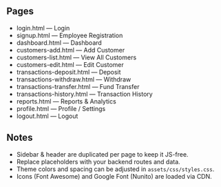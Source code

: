## Pages
- login.html — Login
- signup.html — Employee Registration
- dashboard.html — Dashboard
- customers-add.html — Add Customer
- customers-list.html — View All Customers
- customers-edit.html — Edit Customer
- transactions-deposit.html — Deposit
- transactions-withdraw.html — Withdraw
- transactions-transfer.html — Fund Transfer
- transactions-history.html — Transaction History
- reports.html — Reports & Analytics
- profile.html — Profile / Settings
- logout.html — Logout

## Notes
- Sidebar & header are duplicated per page to keep it JS-free.
- Replace placeholders with your backend routes and data.
- Theme colors and spacing can be adjusted in `assets/css/styles.css`.
- Icons (Font Awesome) and Google Font (Nunito) are loaded via CDN.
